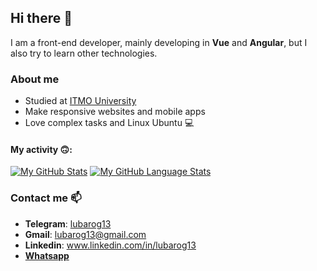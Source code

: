 ## Hi there 👋
 
I am a front-end developer, mainly developing in __Vue__ and __Angular__, but I also try to learn other technologies.

### About me
- Studied at [ITMO University](https://en.itmo.ru/)
- Make responsive websites and mobile apps
- Love complex tasks and Linux Ubuntu 💻

#### My activity 🙃:


[![My GitHub Stats](https://github-readme-stats.vercel.app/api/?username=lubarog13&count_private=true&theme=dracula&showicons=true)]()
[![My GitHub Language Stats](https://github-readme-stats.vercel.app/api/top-langs/?username=lubarog13&langs_count=10&theme=tokyonight&layout=compact)]()


### Contact me 📫
  - __Telegram__: [lubarog13](https://telegram.me/lubarog13)
  - __Gmail__: [lubarog13@gmail.com](mailto:lubarog13@gmail.com) 
  - __Linkedin__: www.linkedin.com/in/lubarog13
  - __[Whatsapp](https://api.whatsapp.com/send?phone=79817668148)__
